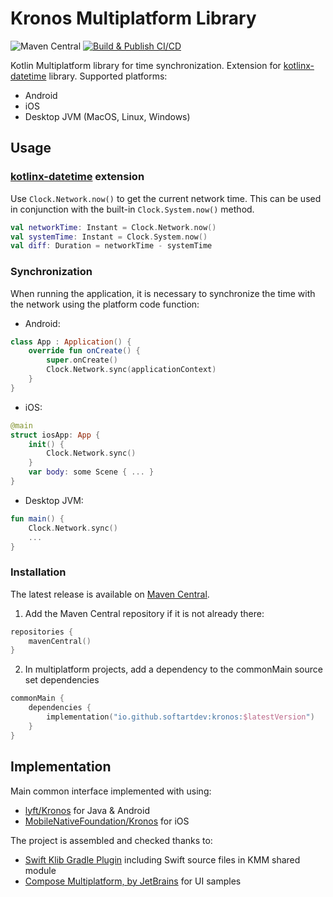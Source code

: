 # Kronos Multiplatform Library

![Maven Central](https://img.shields.io/maven-central/v/io.github.softartdev/kronos)
[![Build & Publish CI/CD](https://github.com/softartdev/Kronos-Multiplatform/actions/workflows/build_publish.yml/badge.svg)](https://github.com/softartdev/Kronos-Multiplatform/actions/workflows/build_publish.yml)

Kotlin Multiplatform library for time synchronization. 
Extension for [kotlinx-datetime](https://github.com/Kotlin/kotlinx-datetime) library.
Supported platforms:
- Android
- iOS
- Desktop JVM (MacOS, Linux, Windows)
## Usage
### [kotlinx-datetime](https://github.com/Kotlin/kotlinx-datetime) extension
Use `Clock.Network.now()` to get the current network time. 
This can be used in conjunction with the built-in `Clock.System.now()` method.
```kotlin
val networkTime: Instant = Clock.Network.now()
val systemTime: Instant = Clock.System.now()
val diff: Duration = networkTime - systemTime
```
### Synchronization
When running the application, it is necessary to synchronize the time with the network using the platform code function:
- Android:
```kotlin
class App : Application() {
    override fun onCreate() {
        super.onCreate()
        Clock.Network.sync(applicationContext)
    }
}
```
- iOS:
```swift
@main
struct iosApp: App {
    init() {
        Clock.Network.sync()
    }
    var body: some Scene { ... }
}
```
- Desktop JVM:
```kotlin
fun main() {
    Clock.Network.sync()
    ...
}
```
### Installation
The latest release is available on [Maven Central](https://repo1.maven.org/maven2/io/github/softartdev/kronos/).
1. Add the Maven Central repository if it is not already there:
```kotlin
repositories {
    mavenCentral()
}
```
2. In multiplatform projects, add a dependency to the commonMain source set dependencies
```kotlin
commonMain {
    dependencies {
        implementation("io.github.softartdev:kronos:$latestVersion")
    }
}
```
## Implementation
Main common interface implemented with using:
- [lyft/Kronos](https://github.com/lyft/Kronos-Android) for Java & Android
- [MobileNativeFoundation/Kronos](https://github.com/MobileNativeFoundation/Kronos) for iOS

The project is assembled and checked thanks to:
- [Swift Klib Gradle Plugin](https://github.com/ttypic/swift-klib-plugin) including Swift source files in KMM shared module
- [Compose Multiplatform, by JetBrains](https://github.com/JetBrains/compose-jb) for UI samples